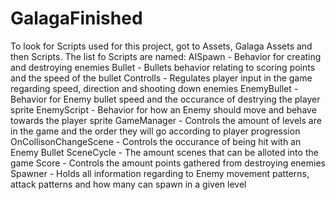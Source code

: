 # GalagaFinished
To look for Scripts used for this project, got to Assets, Galaga Assets and then Scripts.
The list fo Scripts are named:
  AISpawn - Behavior for creating and destroying enemies
  Bullet - Bullets behavior relating to scoring points and the speed of the bullet
  Controlls - Regulates player input in the game regarding speed, direction and shooting down enemies
  EnemyBullet - Behavior for Enemy bullet speed and the occurance of destrying the player sprite
  EnemyScript - Behavior for how an Enemy should move and behave towards the player sprite
  GameManager - Controls the amount of levels are in the game and the order they will go according to player progression
  OnCollisonChangeScene - Controls the occurance of being hit with an Enemy Bullet
  SceneCycle - The amount scenes that can be alloted into the game
  Score - Controls the amount points gathered from destroying enemies
  Spawner - Holds all information regarding to Enemy movement patterns, attack patterns and how many can spawn in a given level
